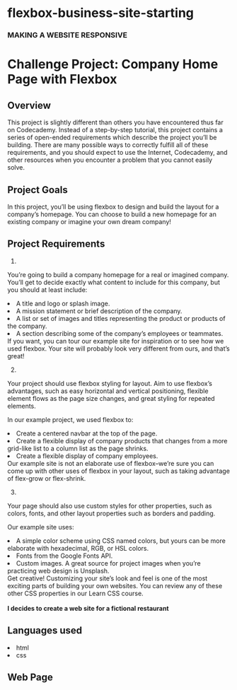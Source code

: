 # flexbox-business-site-starting
<h3>MAKING A WEBSITE RESPONSIVE</h3>
<h1>Challenge Project: Company Home Page with Flexbox</h1>
<h2>Overview</h2>
​This project is slightly different than others you have encountered thus far on Codecademy. Instead of a step-by-step tutorial, this project contains a series of open-ended requirements which describe the project you’ll be building. 
There are many possible ways to correctly fulfill all of these requirements, and you should expect to use the Internet, Codecademy, and other resources when you encounter a problem that you cannot easily solve.​

<h2>Project Goals</h2>
In this project, you’ll be using flexbox to design and build the layout for a company’s homepage. You can choose to build a new homepage for an existing company or imagine your own dream company!​

<h2>Project Requirements</h2>

1.
You’re going to build a company homepage for a real or imagined company. You’ll get to decide exactly what content to include for this company, but you should at least include:

<li>A title and logo or splash image.</li>
<li>A mission statement or brief description of the company.</li>
<li>A list or set of images and titles representing the product or products of the company.</li>
<li>A section describing some of the company’s employees or teammates.</li>
If you want, you can tour our example site for inspiration or to see how we used flexbox. Your site will probably look very different from ours, and that’s great!

2.
Your project should use flexbox styling for layout. Aim to use flexbox’s advantages, such as easy horizontal and vertical positioning, flexible element flows as the page size changes, and great styling for repeated elements.

In our example project, we used flexbox to:

<li>Create a centered navbar at the top of the page.</li>
<li>Create a flexible display of company products that changes from a more grid-like list to a column list as the page shrinks.</li>
<li>Create a flexible display of company employees.</li>
Our example site is not an elaborate use of flexbox–we’re sure you can come up with other uses of flexbox in your layout, such as taking advantage of flex-grow or flex-shrink.

3.
Your page should also use custom styles for other properties, such as colors, fonts, and other layout properties such as borders and padding.

Our example site uses:

<li>A simple color scheme using CSS named colors, but yours can be more elaborate with hexadecimal, RGB, or HSL colors.</li>
<li>Fonts from the Google Fonts API.</li>
<li>Custom images. A great source for project images when you’re practicing web design is Unsplash.</li>
Get creative! Customizing your site’s look and feel is one of the most exciting parts of building your own websites. 
You can review any of these other CSS properties in our Learn CSS course.
<br>
<br>
<strong>I decides to create a web site for a fictional restaurant</strong>

<h2>Languages used</h2>
<li>html</li>
<li>css</li>

<h2>Web Page</h2>
